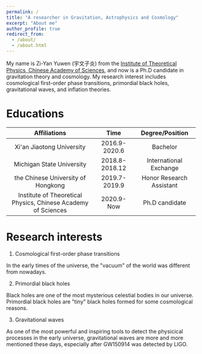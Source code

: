 ```yaml
---
permalink: /
title: "A researcher in Gravitation, Astrophysics and Cosmology"
excerpt: "About me"
author_profile: true
redirect_from: 
  - /about/
  - /about.html
---
```


My name is Zi-Yan Yuwen (宇文子炎) from the [Institute of Theoretical Physics, Chinese Academy of Sciences](http://www.itp.cas.cn/), and now is a Ph.D candidate in gravitation theory and cosmology. My research interest includes cosmological first-order phase transitions, primordial black holes, gravitational waves, and inflation theories.

Educations
======

| Affiliations | Time | Degree/Position |
|:--------:|:----:|:------:|
| Xi'an Jiaotong University | 2016.9-2020.6| Bachelor |
| Michigan State University | 2018.8-2018.12| International Exchange |
| the Chinese University of Hongkong | 2019.7-2019.9 | Honor Research Assistant |
| Institute of Theoretical Physics, Chinese Academy of Sciences | 2020.9-Now | Ph.D candidate |

Research interests
======

1. Cosmological first-order phase transitions

In the early times of the universe, the "vacuum" of the world was different from nowadays.

2. Primordial black holes

Black holes are one of the most mysterious celestial bodies in our universe. Primordial black holes are "tiny" black holes formed for some cosmological reasons. 

3. Gravitational waves

As one of the most powerful and inspiring tools to detect the physicical processes in the early universe, gravitational waves are more and more mentioned these days, especially after GW150914 was detected by LIGO.

